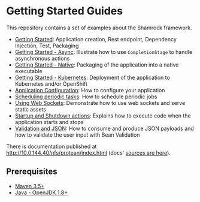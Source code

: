 # Getting Started Guides

This repository contains a set of examples about the Shamrock framework.

* [Getting Started](./getting-started): Application creation, Rest endpoint, Dependency Injection, Test, Packaging
* [Getting Started - Async](./getting-started-async): Illustrate how to use `CompletionStage` to handle asynchronous actions
* [Getting Started - Native](./getting-started-native): Packaging of the application into a native executable
* [Getting Started - Kubernetes](./getting-started-kubernetes): Deployment of the application to Kubernetes and/or OpenShift
* [Application Configuration](./application-configuration): How to configure your application
* [Scheduling periodic tasks](./scheduling-periodic-tasks): How to schedule periodic jobs
* [Using Web Sockets](./using-websockets): Demonstrate how to use web sockets and serve static assets
* [Startup and Shutdown actions](./application-lifecycle-events): Explains how to execute code when the application starts and stops
* [Validation and JSON](./input-validation): How to consume and produce JSON payloads and how to validate the user input with Bean Validation

There is documentation published at <http://10.0.144.40/nfs/protean/index.html> (docs' [sources are here](https://github.com/jbossas/protean-shamrock/tree/master/docs/src/main/asciidoc)).

## Prerequisites

* [Maven 3.5+](https://maven.apache.org/install.html)
* [Java - OpenJDK 1.8+](https://adoptopenjdk.net/)
